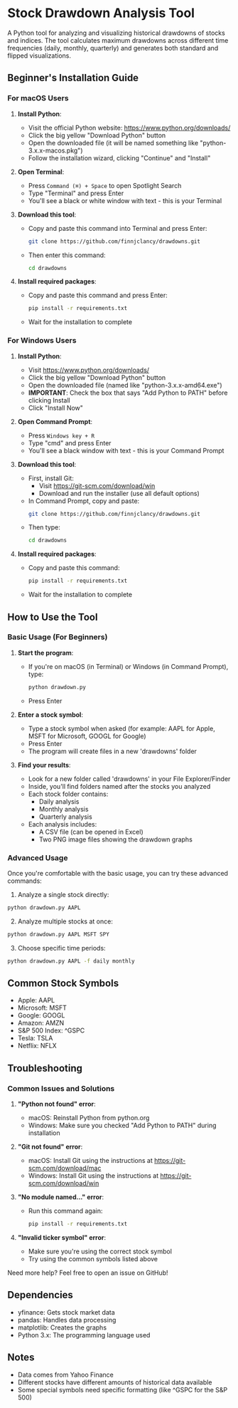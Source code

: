 # Stock Drawdown Analysis Tool

A Python tool for analyzing and visualizing historical drawdowns of stocks and indices. The tool calculates maximum drawdowns across different time frequencies (daily, monthly, quarterly) and generates both standard and flipped visualizations.

## Beginner's Installation Guide

### For macOS Users

1. **Install Python**:
   - Visit the official Python website: https://www.python.org/downloads/
   - Click the big yellow "Download Python" button
   - Open the downloaded file (it will be named something like "python-3.x.x-macos.pkg")
   - Follow the installation wizard, clicking "Continue" and "Install"

2. **Open Terminal**:
   - Press `Command (⌘) + Space` to open Spotlight Search
   - Type "Terminal" and press Enter
   - You'll see a black or white window with text - this is your Terminal

3. **Download this tool**:
   - Copy and paste this command into Terminal and press Enter:
     ```bash
     git clone https://github.com/finnjclancy/drawdowns.git
     ```
   - Then enter this command:
     ```bash
     cd drawdowns
     ```

4. **Install required packages**:
   - Copy and paste this command and press Enter:
     ```bash
     pip install -r requirements.txt
     ```
   - Wait for the installation to complete

### For Windows Users

1. **Install Python**:
   - Visit https://www.python.org/downloads/
   - Click the big yellow "Download Python" button
   - Open the downloaded file (named like "python-3.x.x-amd64.exe")
   - **IMPORTANT**: Check the box that says "Add Python to PATH" before clicking Install
   - Click "Install Now"

2. **Open Command Prompt**:
   - Press `Windows key + R`
   - Type "cmd" and press Enter
   - You'll see a black window with text - this is your Command Prompt

3. **Download this tool**:
   - First, install Git:
     - Visit https://git-scm.com/download/win
     - Download and run the installer (use all default options)
   - In Command Prompt, copy and paste:
     ```bash
     git clone https://github.com/finnjclancy/drawdowns.git
     ```
   - Then type:
     ```bash
     cd drawdowns
     ```

4. **Install required packages**:
   - Copy and paste this command:
     ```bash
     pip install -r requirements.txt
     ```
   - Wait for the installation to complete

## How to Use the Tool

### Basic Usage (For Beginners)

1. **Start the program**:
   - If you're on macOS (in Terminal) or Windows (in Command Prompt), type:
     ```bash
     python drawdown.py
     ```
   - Press Enter

2. **Enter a stock symbol**:
   - Type a stock symbol when asked (for example: AAPL for Apple, MSFT for Microsoft, GOOGL for Google)
   - Press Enter
   - The program will create files in a new 'drawdowns' folder

3. **Find your results**:
   - Look for a new folder called 'drawdowns' in your File Explorer/Finder
   - Inside, you'll find folders named after the stocks you analyzed
   - Each stock folder contains:
     - Daily analysis
     - Monthly analysis
     - Quarterly analysis
   - Each analysis includes:
     - A CSV file (can be opened in Excel)
     - Two PNG image files showing the drawdown graphs

### Advanced Usage

Once you're comfortable with the basic usage, you can try these advanced commands:

1. Analyze a single stock directly:
```bash
python drawdown.py AAPL
```

2. Analyze multiple stocks at once:
```bash
python drawdown.py AAPL MSFT SPY
```

3. Choose specific time periods:
```bash
python drawdown.py AAPL -f daily monthly
```

## Common Stock Symbols

- Apple: AAPL
- Microsoft: MSFT
- Google: GOOGL
- Amazon: AMZN
- S&P 500 Index: ^GSPC
- Tesla: TSLA
- Netflix: NFLX

## Troubleshooting

### Common Issues and Solutions

1. **"Python not found" error**:
   - macOS: Reinstall Python from python.org
   - Windows: Make sure you checked "Add Python to PATH" during installation

2. **"Git not found" error**:
   - macOS: Install Git using the instructions at https://git-scm.com/download/mac
   - Windows: Install Git using the instructions at https://git-scm.com/download/win

3. **"No module named..." error**:
   - Run this command again:
     ```bash
     pip install -r requirements.txt
     ```

4. **"Invalid ticker symbol" error**:
   - Make sure you're using the correct stock symbol
   - Try using the common symbols listed above

Need more help? Feel free to open an issue on GitHub!

## Dependencies

- yfinance: Gets stock market data
- pandas: Handles data processing
- matplotlib: Creates the graphs
- Python 3.x: The programming language used

## Notes

- Data comes from Yahoo Finance
- Different stocks have different amounts of historical data available
- Some special symbols need specific formatting (like ^GSPC for the S&P 500)

